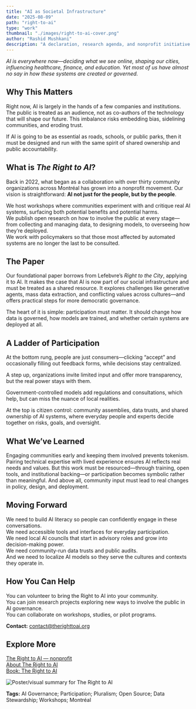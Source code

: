 ```yaml
---
title: "AI as Societal Infrastructure"
date: "2025-08-09"
path: "right-to-ai"
type: "work"
thumbnail: "./images/right-to-ai-cover.png"
author: "Rashid Mushkani"
description: "A declaration, research agenda, and nonprofit initiative enabling communities to co-design, oversee, and steward AI that shapes daily life."
---
```


*AI is everywhere now—deciding what we see online, shaping our cities, influencing healthcare, finance, and education. Yet most of us have almost no say in how these systems are created or governed.*

## Why This Matters

Right now, AI is largely in the hands of a few companies and institutions. The public is treated as an audience, not as co-authors of the technology that will shape our future. This imbalance risks embedding bias, sidelining communities, and eroding trust.

If AI is going to be as essential as roads, schools, or public parks, then it must be designed and run with the same spirit of shared ownership and public accountability.

## What is *The Right to AI*?

Back in 2022, what began as a collaboration with over thirty community organizations across Montréal has grown into a nonprofit movement. Our vision is straightforward: **AI not just for the people, but by the people**.

We host workshops where communities experiment with and critique real AI systems, surfacing both potential benefits and potential harms.  
We publish open research on how to involve the public at every stage—from collecting and managing data, to designing models, to overseeing how they’re deployed.  
We work with policymakers so that those most affected by automated systems are no longer the last to be consulted.

## The Paper

Our foundational paper borrows from Lefebvre’s *Right to the City*, applying it to AI. It makes the case that AI is now part of our social infrastructure and must be treated as a shared resource. It explores challenges like generative agents, mass data extraction, and conflicting values across cultures—and offers practical steps for more democratic governance.

The heart of it is simple: participation must matter. It should change how data is governed, how models are trained, and whether certain systems are deployed at all.

## A Ladder of Participation

At the bottom rung, people are just consumers—clicking “accept” and occasionally filling out feedback forms, while decisions stay centralized.

A step up, organizations invite limited input and offer more transparency, but the real power stays with them.

Government-controlled models add regulations and consultations, which help, but can miss the nuance of local realities.

At the top is citizen control: community assemblies, data trusts, and shared ownership of AI systems, where everyday people and experts decide together on risks, goals, and oversight.


## What We’ve Learned

Engaging communities early and keeping them involved prevents tokenism. Pairing technical expertise with lived experience ensures AI reflects real needs and values. But this work must be resourced—through training, open tools, and institutional backing—or participation becomes symbolic rather than meaningful. And above all, community input must lead to real changes in policy, design, and deployment.

## Moving Forward

We need to build AI literacy so people can confidently engage in these conversations.  
We need accessible tools and interfaces for everyday participation.  
We need local AI councils that start in advisory roles and grow into decision-making power.  
We need community-run data trusts and public audits.  
And we need to localize AI models so they serve the cultures and contexts they operate in.


## How You Can Help

You can volunteer to bring the Right to AI into your community.  
You can join research projects exploring new ways to involve the public in AI governance.  
You can collaborate on workshops, studies, or pilot programs.  

**Contact:** <contact@therighttoai.org>


## Explore More

[The Right to AI — nonprofit](https://www.therighttoai.org/)  
[About The Right to AI](https://www.therighttoai.org/about)  
[Book: The Right to AI](https://www.therighttoai.org/book)


![Poster/visual summary for The Right to AI](./images/right-to-ai-poster.png)


**Tags:** AI Governance; Participation; Pluralism; Open Source; Data Stewardship; Workshops; Montréal
